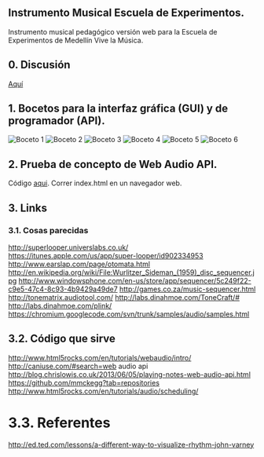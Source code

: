 ## Instrumento Musical Escuela de Experimentos.

Instrumento musical pedagógico versión web para la Escuela de Experimentos de Medellín Vive la Música.

## 0. Discusión

[Aquí](https://github.com)

## 1. Bocetos para la interfaz gráfica (GUI) y de programador (API).

![Boceto 1](https://github.com/rvega/casaDeExperimentos/raw/master/imagenes/01.jpg)
![Boceto 2](https://github.com/rvega/casaDeExperimentos/raw/master/imagenes/02.jpg)
![Boceto 3](https://github.com/rvega/casaDeExperimentos/raw/master/imagenes/03.jpg)
![Boceto 4](https://github.com/rvega/casaDeExperimentos/raw/master/imagenes/04.jpg)
![Boceto 5](https://github.com/rvega/casaDeExperimentos/raw/master/imagenes/05.jpg)
![Boceto 6](https://github.com/rvega/casaDeExperimentos/raw/master/imagenes/06.jpg)

## 2. Prueba de concepto de Web Audio API.

Código [aqui](https://github.com/rvega/). Correr index.html en un navegador web.

## 3. Links

### 3.1. Cosas parecidas

http://superlooper.universlabs.co.uk/
https://itunes.apple.com/us/app/super-looper/id902334953
http://www.earslap.com/page/otomata.html
http://en.wikipedia.org/wiki/File:Wurlitzer_Sideman_(1959)_disc_sequencer.jpg
http://www.windowsphone.com/en-us/store/app/sequencer/5c249f22-c9e5-47c4-8c93-4b9429a49de7
http://games.co.za/music-sequencer.html
http://tonematrix.audiotool.com/
http://labs.dinahmoe.com/ToneCraft/#
http://labs.dinahmoe.com/plink/
https://chromium.googlecode.com/svn/trunk/samples/audio/samples.html

## 3.2. Código que sirve

http://www.html5rocks.com/en/tutorials/webaudio/intro/
http://caniuse.com/#search=web audio api
http://blog.chrislowis.co.uk/2013/06/05/playing-notes-web-audio-api.html
https://github.com/mmckegg?tab=repositories
http://www.html5rocks.com/en/tutorials/audio/scheduling/

# 3.3. Referentes

http://ed.ted.com/lessons/a-different-way-to-visualize-rhythm-john-varney
